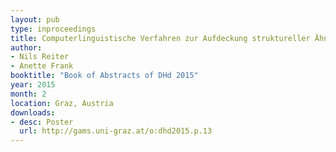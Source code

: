 ```yaml
---
layout: pub
type: inproceedings
title: Computerlinguistische Verfahren zur Aufdeckung struktureller Ähnlichkeiten in Narrativen
author:
- Nils Reiter
- Anette Frank
booktitle: "Book of Abstracts of DHd 2015"
year: 2015
month: 2
location: Graz, Austria
downloads:
- desc: Poster
  url: http://gams.uni-graz.at/o:dhd2015.p.13
---
```

